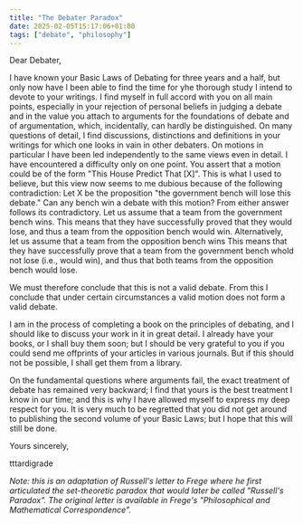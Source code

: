 ```yaml
---
title: "The Debater Paradox"
date: 2025-02-05T15:17:06+01:00
tags: ["debate", "philosophy"]
---
```


Dear Debater,

I have known your Basic Laws of Debating for three years and a half, but
only now have I been able to find the time for yhe thorough study I intend to
devote to your writings. I find myself in full accord with you on all main
points, especially in your rejection of personal beliefs in judging a debate and
in the value you attach to arguments for the foundations of
debate and of argumentation, which, incidentally, can hardly be
distinguished. On many questions of detail, I find discussions, distinctions
and definitions in your writings for which one looks in vain in other
debaters. On motions in particular I
have been led independently to the same views even in detail. I have
encountered a difficulty only on one point. You assert that a motion
could be of the form "This House Predict That [X]". This is what I used to believe,
but this view now seems to me dubious because of the following
contradiction: Let X be the proposition "the government bench will lose this debate."
Can any bench win a debate with this motion?
From either answer follows its contradictory.
Let us assume that a team from the government bench wins.
This means that they have successfully proved that they would lose, and thus a team from the opposition bench would win.
Alternatively, let us assume that a team from the opposition bench wins
This means that they have successfully prove that a team from the government bench whold not lose (i.e., would win), and thus that both teams from the opposition bench would lose.

We must therefore conclude that this is not a valid debate.
From this I conclude that under certain circumstances a valid motion 
does not form a valid debate.

I am in the process of completing a book on the principles of 
debating, and I should like to discuss your work in it in great detail. I already
have your books, or I shall buy them soon; but I should be very grateful to
you if you could send me offprints of your articles in various journals. But if
this should not be possible, I shall get them from a library.

On the fundamental questions where arguments fail, the exact treatment of
debate has remained very backward; I find that yours is the best treatment I
know in our time; and this is why I have allowed myself to express my deep
respect for you. It is very much to be regretted that you did not get around to
publishing the second volume of your Basic Laws; but I hope that this will
still be done.

Yours sincerely,

tttardigrade



*Note: this is an adaptation of Russell's letter to Frege where he first articulated
the set-theoretic paradox that would later be called "Russell's Paradox".
The original letter is available in Frege's "Philosophical and Mathematical Correspondence".*

